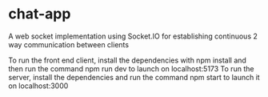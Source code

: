 # chat-app
A web socket implementation using Socket.IO for establishing continuous 2 way communication between clients

To run the front end client, install the dependencies with npm install and then run the command npm run dev to launch on localhost:5173
To run the server, install the dependencies and run the command npm start to launch it on localhost:3000
